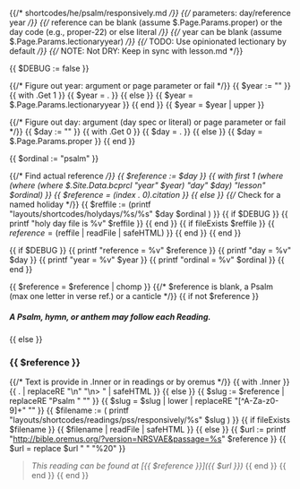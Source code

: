{{/* shortcodes/he/psalm/responsively.md */}}
{{/* parameters: day/reference year */}}
{{/* reference can be blank (assume  $.Page.Params.proper) or the day code (e.g., proper-22) or else literal */}}
{{/*  year can be blank (assume $.Page.Params.lectionaryyear) */}}
{{/* TODO: Use opinionated lectionary by default */}}
{{/* NOTE: Not DRY: Keep in sync with lesson.md */}}

{{ $DEBUG := false }}

{{/* Figure out year: argument or page parameter or fail */}}
{{ $year := "" }}
{{ with .Get 1 }}
  {{ $year = . }}
{{ else }}
  {{ $year = $.Page.Params.lectionaryyear }}
{{ end }}
{{ $year = $year | upper }}

{{/* Figure out day: argument (day spec or literal) or page parameter or fail */}}
{{ $day := "" }}
{{ with .Get 0 }}
  {{ $day = . }}
{{ else }}
  {{ $day = $.Page.Params.proper }}
{{ end }}

{{ $ordinal := "psalm" }}

{{/* Find actual reference */}}
{{ $reference := $day }}
{{  with first 1 (where (where (where $.Site.Data.bcprcl "year" $year) "day" $day) "lesson" $ordinal) }}
	{{ $reference = (index . 0).citation }}
{{ else }}
    {{/* Check for a named holiday */}}
	{{ $reffile := (printf "layouts/shortcodes/holydays/%s/%s" $day $ordinal ) }}
	{{ if $DEBUG }}
	  {{ printf "holy day file is %v" $reffile }}
  {{ end }}
	{{ if fileExists $reffile }}
		{{ $reference = ($reffile | readFile | safeHTML) }}
	{{ end }}
{{ end }}

{{ if $DEBUG }}
	{{ printf "reference = %v" $reference }}
	{{ printf "day = %v" $day }}
	{{ printf "year = %v" $year }}
	{{ printf "ordinal = %v" $ordinal }}
{{ end }}

{{ $reference = $reference | chomp }}
{{/* $reference is blank, a Psalm (max one letter in verse ref.) or a canticle */}}
{{ if not $reference }}
##### A Psalm, hymn, or anthem may follow each Reading.
{{ else }}
### {{ $reference }}

{{/* Text is provide in .Inner or in readings or by oremus */}}
{{ with .Inner }}
{{ . | replaceRE "\n" "\n> " | safeHTML }}
{{ else }}
    {{ $slug := $reference | replaceRE "Psalm " "" }}
    {{ $slug = $slug | lower | replaceRE "[^A-Za-z0-9]+" "" }}
    {{ $filename := ( printf "layouts/shortcodes/readings/pss/responsively/%s" $slug ) }}
    {{ if fileExists $filename }}
{{ $filename | readFile | safeHTML }}
	{{ else }}
	        {{ $url := printf "http://bible.oremus.org/?version=NRSVAE&passage=%s" $reference }}
            {{ $url = replace $url " " "%20" }}
> _This reading can be found at [{{ $reference }}]({{ $url }})_
	{{ end }}
{{ end }}
{{ end }}
